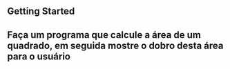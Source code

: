 ## Getting Started

## Faça um programa que calcule a área de um quadrado, em seguida mostre o dobro desta área para o usuário
